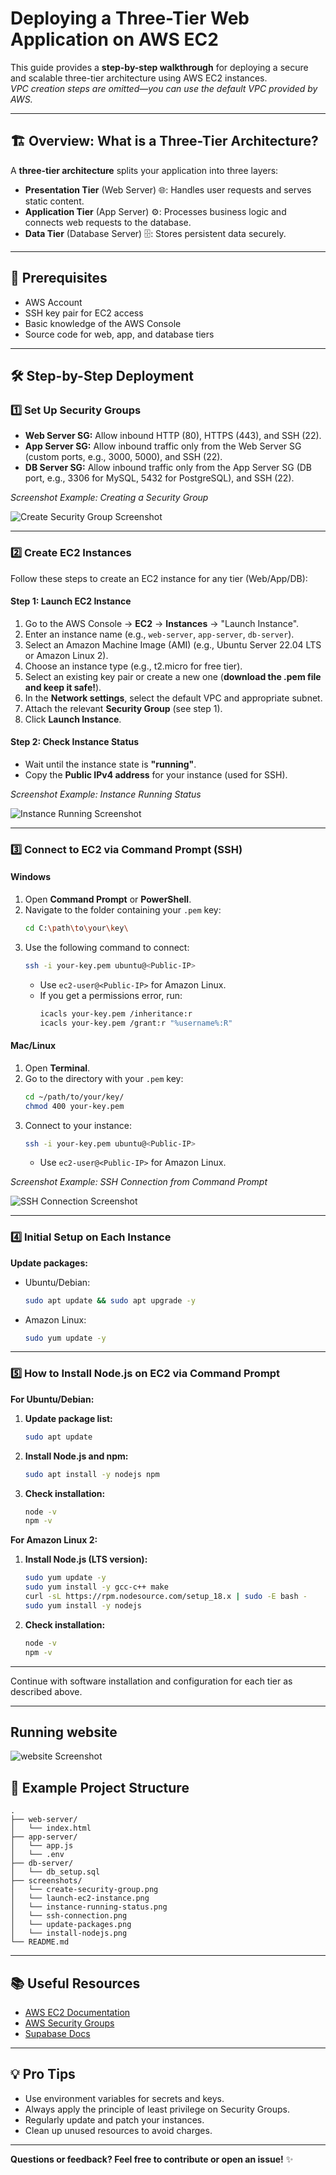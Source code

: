 # Deploying a Three-Tier Web Application on AWS EC2

This guide provides a **step-by-step walkthrough** for deploying a secure and scalable three-tier architecture using AWS EC2 instances.  
*VPC creation steps are omitted—you can use the default VPC provided by AWS.*

---

## 🏗️ Overview: What is a Three-Tier Architecture?

A **three-tier architecture** splits your application into three layers:
- **Presentation Tier** (Web Server) 🌐: Handles user requests and serves static content.
- **Application Tier** (App Server) ⚙️: Processes business logic and connects web requests to the database.
- **Data Tier** (Database Server) 🗄️: Stores persistent data securely.

---

## 📝 Prerequisites

- AWS Account
- SSH key pair for EC2 access
- Basic knowledge of the AWS Console
- Source code for web, app, and database tiers

---

## 🛠️ Step-by-Step Deployment

### 1️⃣ Set Up Security Groups

- **Web Server SG:** Allow inbound HTTP (80), HTTPS (443), and SSH (22).
- **App Server SG:** Allow inbound traffic only from the Web Server SG (custom ports, e.g., 3000, 5000), and SSH (22).
- **DB Server SG:** Allow inbound traffic only from the App Server SG (DB port, e.g., 3306 for MySQL, 5432 for PostgreSQL), and SSH (22).

*Screenshot Example: Creating a Security Group*

![Create Security Group Screenshot](https://github.com/Naveen15github/Deployment-of-a-Three-Tier-Web-Application-on-AWS-EC2-/blob/eca1cd7dd9d42d3483dc1fe16d705a833de7d7c9/Screenshot%20(28).png)

---

### 2️⃣ Create EC2 Instances

Follow these steps to create an EC2 instance for any tier (Web/App/DB):

#### **Step 1: Launch EC2 Instance**
1. Go to the AWS Console → **EC2** → **Instances** → "Launch Instance".
2. Enter an instance name (e.g., `web-server`, `app-server`, `db-server`).
3. Select an Amazon Machine Image (AMI) (e.g., Ubuntu Server 22.04 LTS or Amazon Linux 2).
4. Choose an instance type (e.g., t2.micro for free tier).
5. Select an existing key pair or create a new one (**download the .pem file and keep it safe!**).
6. In the **Network settings**, select the default VPC and appropriate subnet.
7. Attach the relevant **Security Group** (see step 1).
8. Click **Launch Instance**.

#### **Step 2: Check Instance Status**
- Wait until the instance state is **"running"**.
- Copy the **Public IPv4 address** for your instance (used for SSH).

*Screenshot Example: Instance Running Status*

![Instance Running Screenshot](https://github.com/Naveen15github/Deployment-of-a-Three-Tier-Web-Application-on-AWS-EC2-/blob/254b71186353fc7d030004ccedf5b46e96f65b0b/Screenshot%20(29).png)

---

### 3️⃣ Connect to EC2 via Command Prompt (SSH)

#### **Windows**
1. Open **Command Prompt** or **PowerShell**.
2. Navigate to the folder containing your `.pem` key:
   ```sh
   cd C:\path\to\your\key\
   ```
3. Use the following command to connect:
   ```sh
   ssh -i your-key.pem ubuntu@<Public-IP>
   ```
   - Use `ec2-user@<Public-IP>` for Amazon Linux.
   - If you get a permissions error, run:
     ```sh
     icacls your-key.pem /inheritance:r
     icacls your-key.pem /grant:r "%username%:R"
     ```

#### **Mac/Linux**
1. Open **Terminal**.
2. Go to the directory with your `.pem` key:
   ```sh
   cd ~/path/to/your/key/
   chmod 400 your-key.pem
   ```
3. Connect to your instance:
   ```sh
   ssh -i your-key.pem ubuntu@<Public-IP>
   ```
   - Use `ec2-user@<Public-IP>` for Amazon Linux.

*Screenshot Example: SSH Connection from Command Prompt*

![SSH Connection Screenshot](screenshots/ssh-connection.png)

---

### 4️⃣ Initial Setup on Each Instance

**Update packages:**
- Ubuntu/Debian:
  ```sh
  sudo apt update && sudo apt upgrade -y
  ```
- Amazon Linux:
  ```sh
  sudo yum update -y
  ```


---

### 5️⃣ How to Install Node.js on EC2 via Command Prompt

**For Ubuntu/Debian:**

1. **Update package list:**
   ```sh
   sudo apt update
   ```
2. **Install Node.js and npm:**
   ```sh
   sudo apt install -y nodejs npm
   ```
3. **Check installation:**
   ```sh
   node -v
   npm -v
   ```

**For Amazon Linux 2:**

1. **Install Node.js (LTS version):**
   ```sh
   sudo yum update -y
   sudo yum install -y gcc-c++ make
   curl -sL https://rpm.nodesource.com/setup_18.x | sudo -E bash -
   sudo yum install -y nodejs
   ```
2. **Check installation:**
   ```sh
   node -v
   npm -v
   ```

---

Continue with software installation and configuration for each tier as described above.

---
## Running website
![website Screenshot](https://github.com/Naveen15github/Deployment-of-a-Three-Tier-Web-Application-on-AWS-EC2-/blob/212b23e4e44635e8da79a7ad10fa242fcacbcecb/Screenshot%20(27).png)
## 📁 Example Project Structure

```
.
├── web-server/
│   └── index.html
├── app-server/
│   └── app.js
│   └── .env
├── db-server/
│   └── db_setup.sql
├── screenshots/
│   └── create-security-group.png
│   └── launch-ec2-instance.png
│   └── instance-running-status.png
│   └── ssh-connection.png
│   └── update-packages.png
│   └── install-nodejs.png
└── README.md
```

---

## 📚 Useful Resources

- [AWS EC2 Documentation](https://docs.aws.amazon.com/ec2/)
- [AWS Security Groups](https://docs.aws.amazon.com/vpc/latest/userguide/VPC_SecurityGroups.html)
- [Supabase Docs](https://supabase.com/docs)

---

## 💡 Pro Tips

- Use environment variables for secrets and keys.
- Always apply the principle of least privilege on Security Groups.
- Regularly update and patch your instances.
- Clean up unused resources to avoid charges.

---

**Questions or feedback? Feel free to contribute or open an issue!** ✨
